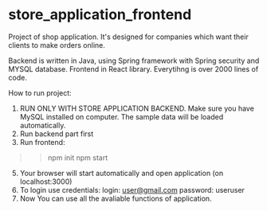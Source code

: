 # store_application_frontend

Project of shop application. It's designed for companies which want their clients to make orders online.

Backend is written in Java, using Spring framework with Spring security and MYSQL database. Frontend in React library. Everytihng is over 2000 lines of code.

How to run project:

1. RUN ONLY WITH STORE APPLICATION BACKEND. Make sure you have MySQL installed on computer. The sample data will be loaded automatically.
2. Run backend part first
3. Run frontend:
>> npm init
>> npm start
5. Your browser will start automatically and open application (on localhost:3000)
6. To login use credentials:
login: user@gmail.com
password: useruser
6. Now You can use all the avaliable functions of application. 
